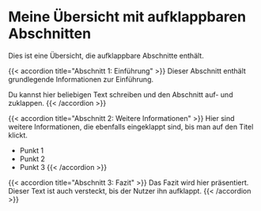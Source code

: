 # Meine Übersicht mit aufklappbaren Abschnitten

Dies ist eine Übersicht, die aufklappbare Abschnitte enthält.

{{< accordion title="Abschnitt 1: Einführung" >}}
Dieser Abschnitt enthält grundlegende Informationen zur Einführung.

Du kannst hier beliebigen Text schreiben und den Abschnitt auf- und zuklappen.
{{< /accordion >}}

{{< accordion title="Abschnitt 2: Weitere Informationen" >}}
Hier sind weitere Informationen, die ebenfalls eingeklappt sind, bis man auf den Titel klickt.

- Punkt 1
- Punkt 2
- Punkt 3
{{< /accordion >}}

{{< accordion title="Abschnitt 3: Fazit" >}}
Das Fazit wird hier präsentiert. Dieser Text ist auch versteckt, bis der Nutzer ihn aufklappt.
{{< /accordion >}}
